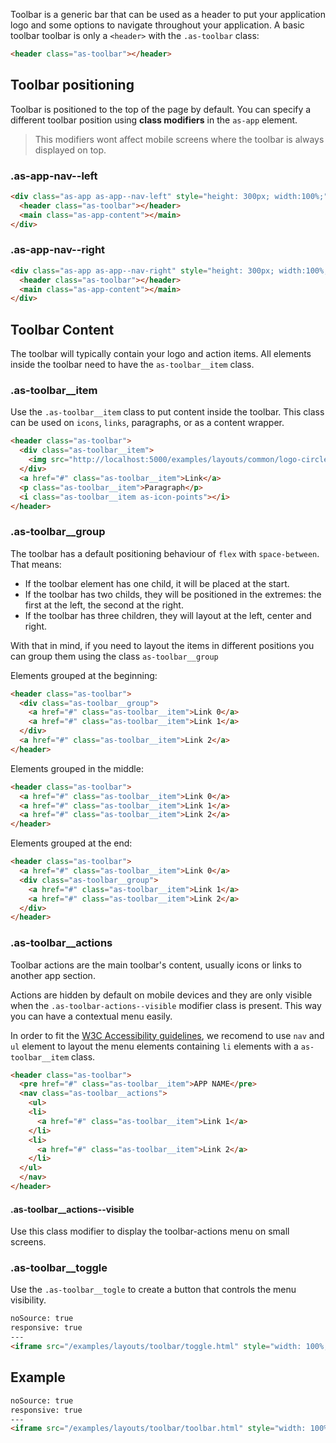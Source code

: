 Toolbar is a generic bar that can be used as a header to put your application logo and some options to navigate throughout your application. A basic toolbar toolbar is only a `<header>` with the `.as-toolbar` class:

```html
<header class="as-toolbar"></header>
```


## Toolbar positioning
Toolbar is positioned to the top of the page by default. You can specify a different toolbar position using **class modifiers** in the `as-app` element. 

> This modifiers wont affect mobile screens where the toolbar is always displayed on top.

### .as-app-nav--left



```html
<div class="as-app as-app--nav-left" style="height: 300px; width:100%;">
  <header class="as-toolbar"></header>
  <main class="as-app-content"></main>
</div>
```

### .as-app-nav--right



```html
<div class="as-app as-app--nav-right" style="height: 300px; width:100%;">
  <header class="as-toolbar"></header>
  <main class="as-app-content"></main>
</div>
```


## Toolbar Content

The toolbar will typically contain your logo and action items.  All elements inside the toolbar need to have the `as-toolbar__item` class.


### .as-toolbar__item

Use the `.as-toolbar__item` class to put content inside the toolbar. This class can be used on `icons`, `links`, paragraphs, or as a content wrapper.

```html
<header class="as-toolbar">
  <div class="as-toolbar__item">
    <img src="http://localhost:5000/examples/layouts/common/logo-circle.svg" alt="Logo"/>
  </div>
  <a href="#" class="as-toolbar__item">Link</a>
  <p class="as-toolbar__item">Paragraph</p>
  <i class="as-toolbar__item as-icon-points"></i>
</header>
```

### .as-toolbar__group

The toolbar has a default positioning behaviour of `flex` with `space-between`. That means:
- If the toolbar element has one child, it will be placed at the start.
- If the toolbar has two childs, they will be positioned in the extremes: the first at the left, the second at the right.
- If the toolbar has three children, they will layout at the left, center and right.

With that in mind, if you need to layout the items in different positions you can group them using the class `as-toolbar__group`

Elements grouped at the beginning:

```html
<header class="as-toolbar">
  <div class="as-toolbar__group">
    <a href="#" class="as-toolbar__item">Link 0</a>
    <a href="#" class="as-toolbar__item">Link 1</a>
  </div>
  <a href="#" class="as-toolbar__item">Link 2</a>
</header>
```

Elements grouped in the middle:

```html
<header class="as-toolbar">
  <a href="#" class="as-toolbar__item">Link 0</a>
  <a href="#" class="as-toolbar__item">Link 1</a>
  <a href="#" class="as-toolbar__item">Link 2</a>
</header>
```

Elements grouped at the end:

```html
<header class="as-toolbar">
  <a href="#" class="as-toolbar__item">Link 0</a>
  <div class="as-toolbar__group">
    <a href="#" class="as-toolbar__item">Link 1</a>
    <a href="#" class="as-toolbar__item">Link 2</a>
  </div>
</header>
```



### .as-toolbar__actions

Toolbar actions are the main toolbar's content, usually icons or links to another app section.

Actions are hidden by default on mobile devices and they are only visible when the `.as-toolbar-actions--visible` modifier class is present. This way you can have a contextual menu easily.

In order to fit the [W3C Accessibility guidelines](https://www.w3.org/WAI/tutorials/menus/), we recomend to use `nav` and `ul` element to layout the menu elements containing `li` elements with a `as-toolbar__item` class.

```html
<header class="as-toolbar">
  <pre href="#" class="as-toolbar__item">APP NAME</pre>
  <nav class="as-toolbar__actions">
    <ul>
    <li>
      <a href="#" class="as-toolbar__item">Link 1</a>
    </li>
    <li>
      <a href="#" class="as-toolbar__item">Link 2</a>
    </li>
  </ul>
  </nav>
</header>
```
#### .as-toolbar__actions--visible

Use this class modifier to display the toolbar-actions menu on small screens.

### .as-toolbar__toggle

Use the `.as-toolbar__togle` to create a button that controls the menu visibility.


```html
noSource: true
responsive: true
---
<iframe src="/examples/layouts/toolbar/toggle.html" style="width: 100%; height: 100%;">
```


## Example

```html
noSource: true
responsive: true
---
<iframe src="/examples/layouts/toolbar/toolbar.html" style="width: 100%; height: 100%;">
```